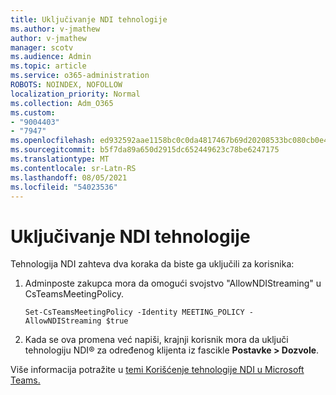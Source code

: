 ```yaml
---
title: Uključivanje NDI tehnologije
ms.author: v-jmathew
author: v-jmathew
manager: scotv
ms.audience: Admin
ms.topic: article
ms.service: o365-administration
ROBOTS: NOINDEX, NOFOLLOW
localization_priority: Normal
ms.collection: Adm_O365
ms.custom:
- "9004403"
- "7947"
ms.openlocfilehash: ed932592aae1158bc0c0da4817467b69d20208533bc080cb0e424f552af8601a
ms.sourcegitcommit: b5f7da89a650d2915dc652449623c78be6247175
ms.translationtype: MT
ms.contentlocale: sr-Latn-RS
ms.lasthandoff: 08/05/2021
ms.locfileid: "54023536"
---
```

# <a name="turn-on-ndi-technology"></a>Uključivanje NDI tehnologije

Tehnologija NDI zahteva dva koraka da biste ga uključili za korisnika:

1. Adminposte zakupca mora da omogući svojstvo "AllowNDIStreaming" u CsTeamsMeetingPolicy.

    `Set-CsTeamsMeetingPolicy -Identity MEETING_POLICY -AllowNDIStreaming $true`

2. Kada se ova promena već napiši, krajnji korisnik mora da uključi tehnologiju NDI® za određenog klijenta iz fascikle **Postavke > Dozvole**.

Više informacija potražite u [temi Korišćenje tehnologije NDI u Microsoft Teams.](https://docs.microsoft.com/microsoftteams/use-ndi-in-meetings)
